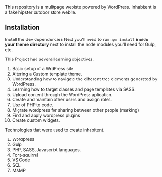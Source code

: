 This repository is a mulitpage webiste powered by WordPress. Inhabitent is a fake hipster outdoor store webite.


## Installation

Install the dev dependencies
Next you'll need to run `npm install` **inside your theme directory** next to install the node modules you'll need for Gulp, etc.

This Project had several learning objectives.

1. Basic setup of a WrdPress site
2. Altering a Custom template theme.
3. Understanding how to navigate the different tree elements generated by WordPress.
4. Learning how to target classes and page templates via SASS.
5. Upload content through the WordPress aplication.
6. Create and maintain other users and assign roles.
7. Use of PHP to code.
8. Migrate wordpress for sharing between other people (marking)
9. Find and apply wordpress plugins
10. Create custom widgets.

Technologies that were used to create inhabitent.

1. Wordpress
2. Gulp
3. PHP, SASS, Javascript languages.
4. Font-squirrel
5. VS Code
6. SQL
7. MAMP

